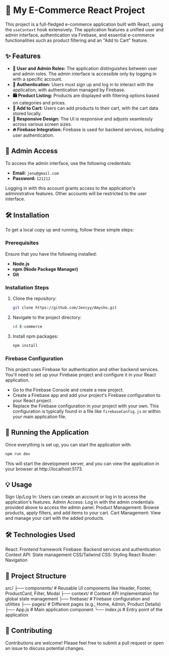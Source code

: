 # 🛒 My E-Commerce React Project

This project is a full-fledged e-commerce application built with React, using the `useContext` hook extensively. The application features a unified user and admin interface, authentication via Firebase, and essential e-commerce functionalities such as product filtering and an "Add to Cart" feature.

## ✨ Features

- **👥 User and Admin Roles:** The application distinguishes between user and admin roles. The admin interface is accessible only by logging in with a specific account.
- **🔐 Authentication:** Users must sign up and log in to interact with the application, with authentication managed by Firebase.
- **🛍️ Product Listing:** Products are displayed with filtering options based on categories and prices.
- **🛒 Add to Cart:** Users can add products to their cart, with the cart data stored locally.
- **📱 Responsive Design:** The UI is responsive and adjusts seamlessly across various screen sizes.
- **🔥 Firebase Integration:** Firebase is used for backend services, including user authentication.

## 🔑 Admin Access

To access the admin interface, use the following credentials:

- **Email:** `jenu@gmail.com`
- **Password:** `121212`

Logging in with this account grants access to the application's administrative features. Other accounts will be restricted to the user interface.

## 🛠️ Installation

To get a local copy up and running, follow these simple steps:

### Prerequisites

Ensure that you have the following installed:

- **Node.js**
- **npm (Node Package Manager)**
- **Git**

### Installation Steps

1. Clone the repository:
    ```bash
    git clone https://github.com/Jencyy/Amysho.git
    ```
2. Navigate to the project directory:
    ```bash
    cd E-commerce
    ```
3. Install npm packages:
    ```bash
    npm install
    ```

### Firebase Configuration

This project uses Firebase for authentication and other backend services. You'll need to set up your Firebase project and configure it in your React application.

- Go to the Firebase Console and create a new project.
- Create a Firebase app and add your project's Firebase configuration to your React project.
- Replace the Firebase configuration in your project with your own. This configuration is typically found in a file like `firebaseConfig.js` or within your main application file.

## 🚀 Running the Application

Once everything is set up, you can start the application with:

```bash
npm run dev
```
This will start the development server, and you can view the application in your browser at http://localhost:5173.

## 💡 Usage
Sign Up/Log In: Users can create an account or log in to access the application's features.
Admin Access: Log in with the admin credentials provided above to access the admin panel.
Product Management: Browse products, apply filters, and add items to your cart.
Cart Management: View and manage your cart with the added products.

## 🛠️ Technologies Used
React: Frontend framework
Firebase: Backend services and authentication
Context API: State management
CSS/Tailwind CSS: Styling
React Router: Navigation

## 📂 Project Structure
src/
├── components/          # Reusable UI components like Header, Footer, ProductCard, Filter, Modal
├── context/             # Context API implementation for global state management
├── firebase/            # Firebase configuration and utilities
├── pages/               # Different pages (e.g., Home, Admin, Product Details)
├── App.js               # Main application component
└── index.js             # Entry point of the application

## 🤝 Contributing
Contributions are welcome! Please feel free to submit a pull request or open an issue to discuss potential changes.

